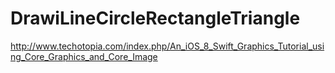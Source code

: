 # DrawiLineCircleRectangleTriangle

http://www.techotopia.com/index.php/An_iOS_8_Swift_Graphics_Tutorial_using_Core_Graphics_and_Core_Image
